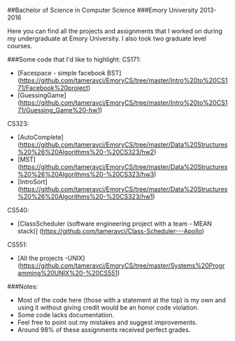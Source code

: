 ##Bachelor of Science in Computer Science
###Emory University 2013-2016

Here you can find all the projects and assignments that I worked on during my undergraduate at Emory University. I also took two graduate level courses.

###Some code that I'd like to highlight:
CS171:
- [Facespace - simple facebook BST] (https://github.com/tameravci/EmoryCS/tree/master/Intro%20to%20CS171/Facebook%20project)
- [GuessingGame] (https://github.com/tameravci/EmoryCS/tree/master/Intro%20to%20CS171/Guessing_Game%20-hw1)

CS323:
- [AutoComplete] (https://github.com/tameravci/EmoryCS/tree/master/Data%20Structures%20%26%20Algorithms%20-%20CS323/hw2)
- [MST] (https://github.com/tameravci/EmoryCS/tree/master/Data%20Structures%20%26%20Algorithms%20-%20CS323/hw3)
- [IntroSort] (https://github.com/tameravci/EmoryCS/tree/master/Data%20Structures%20%26%20Algorithms%20-%20CS323/hw1)

CS540: 
- [ClassScheduler (software engineering project with a team - MEAN stack)] (https://github.com/tameravci/Class-Scheduler---Apollo)

CS551:
- [All the projects -UNIX] (https://github.com/tameravci/EmoryCS/tree/master/Systems%20Programming%20UNIX%20-%20CS551)

###Notes:
- Most of the code here (those with a statement at the top) is my own and using it without giving credit would be an honor code violation.
- Some code lacks documentation.
- Feel free to point out my mistakes and suggest improvements.
- Around 98% of these assignments received perfect grades. 



